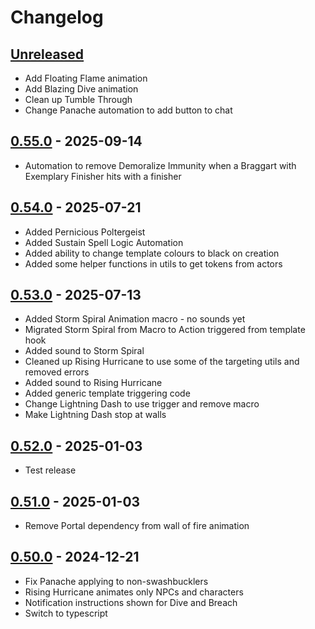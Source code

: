 # Changelog

## [Unreleased]

- Add Floating Flame animation
- Add Blazing Dive animation
- Clean up Tumble Through
- Change Panache automation to add button to chat

## [0.55.0] - 2025-09-14

- Automation to remove Demoralize Immunity when a Braggart with Exemplary Finisher hits with a finisher

## [0.54.0] - 2025-07-21

- Added Pernicious Poltergeist
- Added Sustain Spell Logic Automation
- Added ability to change template colours to black on creation
- Added some helper functions in utils to get tokens from actors

## [0.53.0] - 2025-07-13

- Added Storm Spiral Animation macro - no sounds yet
- Migrated Storm Spiral from Macro to Action triggered from template hook
- Added sound to Storm Spiral
- Cleaned up Rising Hurricane to use some of the targeting utils and removed errors
- Added sound to Rising Hurricane
- Added generic template triggering code
- Change Lightning Dash to use trigger and remove macro
- Make Lightning Dash stop at walls

## [0.52.0] - 2025-01-03

- Test release

## [0.51.0] - 2025-01-03

- Remove Portal dependency from wall of fire animation

## [0.50.0] - 2024-12-21

- Fix Panache applying to non-swashbucklers
- Rising Hurricane animates only NPCs and characters
- Notification instructions shown for Dive and Breach
- Switch to typescript

[Unreleased]: https://github.com/olilan1/samioli-module/compare/v0.55.0...HEAD

[0.55.0]: https://github.com/olilan1/samioli-module/compare/v0.54.0...v0.55.0

[0.54.0]: https://github.com/olilan1/samioli-module/compare/v0.53.0...v0.54.0

[0.53.0]: https://github.com/olilan1/samioli-module/compare/v0.52.0...v0.53.0

[0.52.0]: https://github.com/olilan1/samioli-module/compare/v0.51.0...v0.52.0

[0.51.0]: https://github.com/olilan1/samioli-module/compare/v0.50.0...v0.51.0

[0.50.0]: https://github.com/olilan1/samioli-module/releases/tag/v0.50.0
